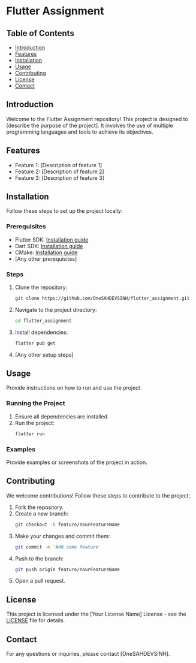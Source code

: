 # Flutter Assignment

## Table of Contents
- [Introduction](#introduction)
- [Features](#features)
- [Installation](#installation)
- [Usage](#usage)
- [Contributing](#contributing)
- [License](#license)
- [Contact](#contact)

## Introduction
Welcome to the Flutter Assignment repository! This project is designed to [describe the purpose of the project]. It involves the use of multiple programming languages and tools to achieve its objectives.

## Features
- Feature 1: [Description of feature 1]
- Feature 2: [Description of feature 2]
- Feature 3: [Description of feature 3]

## Installation
Follow these steps to set up the project locally:

### Prerequisites
- Flutter SDK: [Installation guide](https://flutter.dev/docs/get-started/install)
- Dart SDK: [Installation guide](https://dart.dev/get-dart)
- CMake: [Installation guide](https://cmake.org/install/)
- [Any other prerequisites]

### Steps
1. Clone the repository:
   ```bash
   git clone https://github.com/OneSAHDEVSINH/flutter_assignment.git
   ```
2. Navigate to the project directory:
   ```bash
   cd flutter_assignment
   ```
3. Install dependencies:
   ```bash
   flutter pub get
   ```
4. [Any other setup steps]

## Usage
Provide instructions on how to run and use the project.

### Running the Project
1. Ensure all dependencies are installed.
2. Run the project:
   ```bash
   flutter run
   ```

### Examples
Provide examples or screenshots of the project in action.

## Contributing
We welcome contributions! Follow these steps to contribute to the project:

1. Fork the repository.
2. Create a new branch:
   ```bash
   git checkout -b feature/YourFeatureName
   ```
3. Make your changes and commit them:
   ```bash
   git commit -m 'Add some feature'
   ```
4. Push to the branch:
   ```bash
   git push origin feature/YourFeatureName
   ```
5. Open a pull request.

## License
This project is licensed under the [Your License Name] License - see the [LICENSE](LICENSE) file for details.

## Contact
For any questions or inquiries, please contact [OneSAHDEVSINH].
